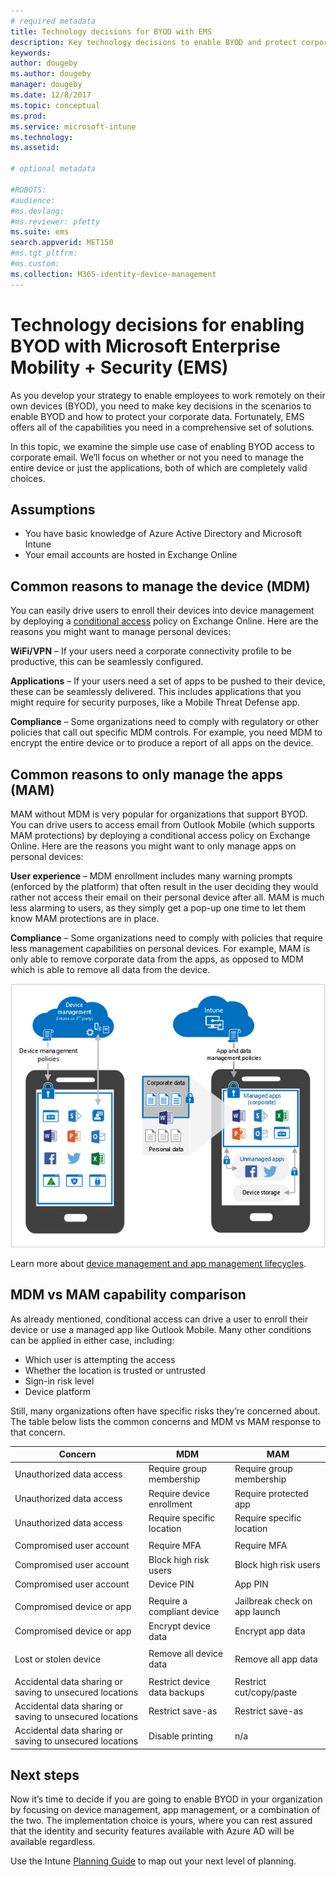 ```yaml
---
# required metadata
title: Technology decisions for BYOD with EMS
description: Key technology decisions to enable BYOD and protect corporate data with Microsoft Enterprise Mobility + Security.
keywords:
author: dougeby
ms.author: dougeby
manager: dougeby
ms.date: 12/8/2017
ms.topic: conceptual
ms.prod:
ms.service: microsoft-intune
ms.technology:
ms.assetid:

# optional metadata

#ROBOTS:
#audience:
#ms.devlang:
#ms.reviewer: pfetty
ms.suite: ems
search.appverid: MET150
#ms.tgt_pltfrm:
#ms.custom:
ms.collection: M365-identity-device-management
---
```


# Technology decisions for enabling BYOD with Microsoft Enterprise Mobility + Security (EMS)

As you develop your strategy to enable employees to work remotely on their own devices (BYOD), you need to make key decisions in the scenarios to enable BYOD and how to protect your corporate data. Fortunately, EMS offers all of the capabilities you need in a comprehensive set of solutions.  

In this topic, we examine the simple use case of enabling BYOD access to corporate email. We’ll focus on whether or not you need to manage the entire device or just the applications, both of which are completely valid choices.

## Assumptions
* You have basic knowledge of Azure Active Directory and Microsoft Intune
* Your email accounts are hosted in Exchange Online

## Common reasons to manage the device (MDM)
You can easily drive users to enroll their devices into device management by deploying a [conditional access](https://docs.microsoft.com/azure/active-directory/active-directory-conditional-access-azure-portal) policy on Exchange Online. Here are the reasons you might want to manage personal devices:

**WiFi/VPN** – If your users need a corporate connectivity profile to be productive, this can be seamlessly configured.

**Applications** – If your users need a set of apps to be pushed to their device, these can be seamlessly delivered. This includes applications that you might require for security purposes, like a Mobile Threat Defense app.

**Compliance** – Some organizations need to comply with regulatory or other policies that call out specific MDM controls. For example, you need MDM to encrypt the entire device or to produce a report of all apps on the device.

## Common reasons to only manage the apps (MAM)
MAM without MDM is very popular for organizations that support BYOD. You can drive users to access email from Outlook Mobile (which supports MAM protections) by deploying a conditional access policy on Exchange Online. Here are the reasons you might want to only manage apps on personal devices:

**User experience** – MDM enrollment includes many warning prompts (enforced by the platform) that often result in the user deciding they would rather not access their email on their personal device after all. MAM is much less alarming to users, as they simply get a pop-up one time to let them know MAM protections are in place.

**Compliance** – Some organizations need to comply with policies that require less management capabilities on personal devices. For example, MAM is only able to remove corporate data from the apps, as opposed to MDM which is able to remove all data from the device.

![Image comparing device and app management on mobile devices](./media/byod-app-device-mgmt.png)

Learn more about [device management and app management lifecycles](introduction-device-app-lifecycles.md).

## MDM vs MAM capability comparison
As already mentioned, conditional access can drive a user to enroll their device or use a managed app like Outlook Mobile. Many other conditions can be applied in either case, including:

* Which user is attempting the access
* Whether the location is trusted or untrusted
*	Sign-in risk level
* Device platform

Still, many organizations often have specific risks they’re concerned about.  The table below lists the common concerns and MDM vs MAM response to that concern.

| Concern   |   MDM  |   MAM  |
|------------|--------|--------|
|Unauthorized data access | Require group membership | Require group membership |
|Unauthorized data access | Require device enrollment | Require protected app |
|Unauthorized data access | Require specific location | Require specific location |
| | | |
|Compromised user account| Require MFA | Require MFA|
|Compromised user account | Block high risk users | Block high risk users |
|Compromised user account | Device PIN | App PIN |
| | | |
| Compromised device or app | Require a compliant device | Jailbreak check on app launch |
| Compromised device or app | Encrypt device data | Encrypt app data |
| | | |
|Lost or stolen device | Remove all device data | Remove all app data|
| | | |
| Accidental data sharing or saving to unsecured locations | Restrict device data backups | Restrict cut/copy/paste|
| Accidental data sharing or saving to unsecured locations | Restrict save-as | Restrict save-as |
|Accidental data sharing or saving to unsecured locations | Disable printing | n/a|

## Next steps
Now it’s time to decide if you are going to enable BYOD in your organization by focusing on device management, app management, or a combination of the two. The implementation choice is yours, where you can rest assured that the identity and security features available with Azure AD will be available regardless.  

Use the Intune [Planning Guide](planning-guide.md) to map out your next level of planning.
